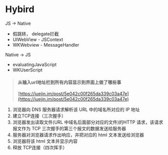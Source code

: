 # Hybird

JS -&gt; Native

* 假跳转， delegate拦截
* UIWebView - JSContext
* WKWebview - MessageHandler

Native -&gt; JS

* evaluatingJavaScript
* WKUserScript

> #### 从输入url地址栏到所有内容显示到界面上做了哪些事
>
> [https://juejin.im/post/5e042c00f265da339c03a47e](https://juejin.im/post/5e042c00f265da339c03a47e)

1. 浏览器向 DNS 服务器请求解析该 URL 中的域名所对应的 IP 地址
2. 建立TCP连接（三次握手）
3. 浏览器发出读取文件\(URL 中域名后面部分对应的文件\)的HTTP 请求，该请求报文作为 TCP 三次握手的第三个报文的数据发送给服务器
4. 服务器对浏览器请求作出响应，并把对应的 html 文本发送给浏览器
5. 浏览器将该 html 文本并显示内容
6. 释放 TCP连接（四次挥手）

